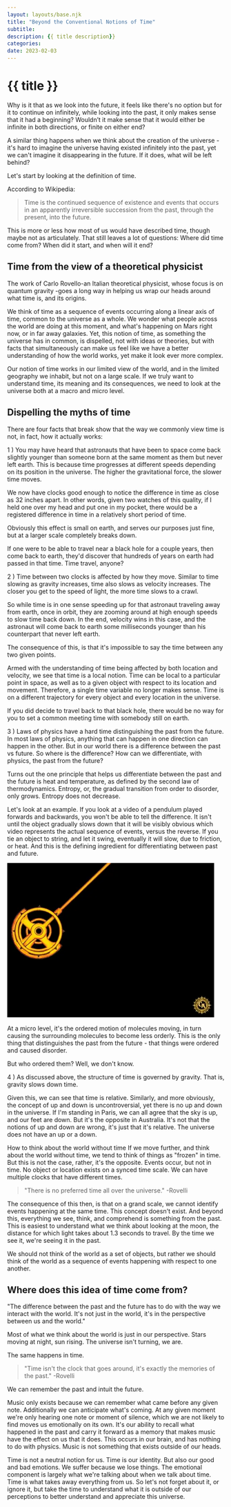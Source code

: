 ```yaml
---
layout: layouts/base.njk
title: "Beyond the Conventional Notions of Time"
subtitle: 
description: {{ title description}}
categories:
date: 2023-02-03
---
```


# {{ title }}

Why is it that as we look into the future, it feels like there's no option but for it to continue on infinitely, while looking into the past, it only makes sense that it had a beginning? Wouldn’t it make sense that it would either be infinite in both directions, or finite on either end?

A similar thing happens when we think about the creation of the universe - it's hard to imagine the universe having existed infinitely into the past, yet we can't imagine it disappearing in the future. If it does, what will be left behind?

Let's start by looking at the definition of time.

According to Wikipedia:

> Time is the continued sequence of existence and events that occurs in an apparently irreversible succession from the past, through the present, into the future.

This is more or less how most of us would have described time, though maybe not as articulately. That still leaves a lot of questions:  Where did time come from? When did it start, and when will it end? 

## Time from the view of a theoretical physicist

The work of Carlo Rovello-an Italian theoretical physicist, whose focus is on quantum gravity -goes a long way in helping us wrap our heads around what time is, and its origins. 

We think of time as a sequence of events occurring along a linear axis of time, common to the universe as a whole. We wonder what people across the world are doing at this moment, and what's happening on Mars right now, or in far away galaxies. Yet, this notion of time, as something the universe has in common, is dispelled, not with ideas or theories, but with facts that simultaneously can make us feel like we have a better understanding of how the world works, yet make it look ever
more complex.

Our notion of time works in our limited view of the world, and in the limited geography we inhabit, but not on a large scale. If we truly want to understand time, its meaning and its consequences, we need to look at the universe both at a macro and micro level.

## Dispelling the myths of time

There are four facts that break show that the way we commonly view time is not, in fact, how it actually works:

1 ) You may have heard that astronauts that have been to space come back slightly younger than someone born at the same moment as them but never left earth. This is because time progresses at different speeds depending on its position in the universe. The higher the gravitational force, the slower time moves. 

We now have clocks good enough to notice the difference in time as close as 32 inches apart. In other words, given two watches of this quality, if I held one over my head and put one in my pocket, there would be a registered difference in time in a relatively short period of time. 

Obviously this effect is small on earth, and serves our purposes just fine, but at a larger scale completely breaks down.

If one were to be able to travel near a black hole for a couple years, then come back to earth, they'd discover that hundreds of years on earth had passed in that time. Time travel, anyone?

2 ) Time between two clocks is affected by how they move. Similar to time slowing as gravity increases, time also slows as velocity increases. The closer you get to the speed of light, the more time slows to a crawl.

So while time is in one sense speeding up for that astronaut traveling away from earth, once in orbit, they are zooming around at high enough speeds to slow time back down. In the end, velocity wins in this case, and the astronaut will come back to earth some milliseconds younger than his counterpart that never left earth.

The consequence of this, is that it's impossible to say the time between any two given points. 

Armed with the understanding of time being affected by both location and velocity, we see that time is a local notion. Time can be local to a particular point in space, as well as to a given object with respect to its location and movement. Therefore, a single time variable no longer makes sense. Time is on a different trajectory for every object and every location in the universe.

If you did decide to travel back to that black hole, there would be no way for you to set a common meeting time with somebody still on earth.

3 ) Laws of physics have a hard time distinguishing the past from the future. In most laws of physics, anything that can happen in one direction can happen in the other. But in our world there is a difference between the past vs future. So where is the difference? How can we differentiate, with physics, the past from the future?

Turns out the one principle that helps us differentiate between the past and the future is heat and temperature, as defined by the second law of thermodynamics. Entropy, or, the gradual transition from order to disorder, only grows. Entropy does not decrease.

Let's look at an example. If you look at a video of a pendulum played forwards and backwards, you won't be able to tell the difference. It isn't until the object gradually slows down that it will be visibly obvious which video represents the actual sequence of events, versus the reverse.  If you tie an object to string, and let it swing, eventually it will slow, due to friction, or heat. And this is the defining ingredient for differentiating between past and future.

![](/img/2023-02-03/pendulum.webp)

At a micro level, it's the ordered motion of molecules moving, in turn causing the surrounding molecules to become less orderly. This is the only thing that distinguishes the past from the future - that things were ordered and caused disorder.

But who ordered them? Well, we don't know.

4 ) As discussed above, the structure of time is governed by gravity. That is, gravity slows down time.

Given this, we can see that time is relative. Similarly, and more obviously, the concept of up and down is uncontroversial, yet there is no up and down in the universe. If I'm standing in Paris, we can all agree that the sky is up, and our feet are down. But it's the opposite in Australia. It's not that the notions of up and down are wrong, it's just that it's relative. The universe does not have an up or a down.

How to think about the world without time
If we move further, and think about the world without time, we tend to think of things as "frozen" in time. But this is not the case, rather, it's the opposite. Events occur, but not in time. No object or location exists on a synced time scale. We can have multiple clocks that have different times. 

> "There is no preferred time all over the universe." -Rovelli

The consequence of this then, is that on a grand scale, we cannot identify events happening at the same time. This concept doesn't exist. And beyond this, everything we see, think, and comprehend is something from the past. This is easiest to understand what we think about looking at the moon, the distance for which light takes about 1.3 seconds to travel. By the time we see it, we're seeing it in the past.

We should not think of the world as a set of objects, but rather we should think of the world as a sequence of events happening with respect to one another.

## Where does this idea of time come from?

"The difference between the past and the future has to do with the way we interact with the world. It's not just in the world, it's in the perspective between us and the world."

Most of what we think about the world is just in our perspective. Stars moving at night, sun rising. The universe isn't turning, we are.

The same happens in time.

> "Time isn't the clock that goes around, it's exactly the memories of the past." -Rovelli

We can remember the past and intuit the future.

Music only exists because we can remember what came before any given note. Additionally we can anticipate what's coming. At any given moment we're only hearing one note or moment of silence, which we are not likely to find moves us emotionally on its own. It's our ability to recall what happened in the past and carry it forward as a memory that makes music have the effect on us that it does. This occurs in our brain, and has nothing to do with physics. Music is not something that
exists outside of our heads.

Time is not a neutral notion for us. Time is our identity. But also our good and bad emotions. We suffer because we lose things. The emotional component is largely what we're talking about when we talk about time. Time is what takes away everything from us. So let's not forget about it, or ignore it, but take the time to understand what it is outside of our perceptions to better understand and appreciate this universe.

